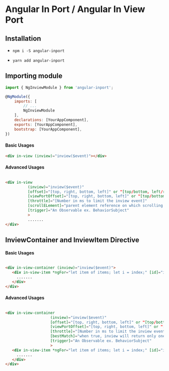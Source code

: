 # Angular In Port / Angular In View Port

## Installation

- `npm i -S angular-inport`

- `yarn add angular-inport`

## Importing module 
 
```js
import { NgInviewModule } from 'angular-inport'; 

@NgModule({                                   
    imports: [
        // ...
        NgInviewModule                       
    ],
    declarations: [YourAppComponent],
    exports: [YourAppComponent],
    bootstrap: [YourAppComponent],
})
```

#### Basic Usages

```html
<div in-view (inview)="inview($event)"></div>
```

#### Advanced Usages

```html

<div in-view
          (inview)="inview($event)"
          [offset]="[top, right, bottom, left]" or "[top/bottom, left/right]" or "[top/bottom/left/right]"
          [viewPortOffset]="[top, right, bottom, left]" or "[top/bottom, left/right]" or "[top/bottom/left/right]"
          [throttle]="[Number in ms to limit the inview event]"
          [scrollELement]="parent element reference on which scrolling applied" 
          [trigger]="An Observable ex. BehaviorSubject"
          >
          .......
</div>

```

## InviewContainer and InviewItem Directive

#### Basic Usages

```html

<div in-view-container (inview)="inview($event)">
   <div in-view-item *ngFor="let item of items; let i = index;" [id]="index" [data]="item">
     .......
   </div>
</div>

```


#### Advanced Usages

```html

<div in-view-container 
                    (inview)="inview($event)"
                    [offset]="[top, right, bottom, left]" or "[top/bottom, left/right]" or "[top/bottom/left/right]"
                    [viewPortOffset]="[top, right, bottom, left]" or "[top/bottom, left/right]" or "[top/bottom/left/right]"
                    [throttle]="[Number in ms to limit the inview event]"
                    [bestMatch]="when true, inview will return only one element closet to viewport center"
                    [trigger]="An Observable ex. BehaviorSubject"
                    >
   <div in-view-item *ngFor="let item of items; let i = index;" [id]="index" [data]="item">
     .......
   </div>
</div>

```
